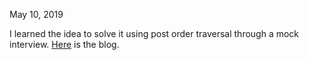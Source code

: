 May 10, 2019<br>

I learned the idea to solve it using post order traversal through a mock interview. [Here](http://juliachencoding.blogspot.com/2019/05/236-lowest-common-ancestor.html) is the blog. <br>